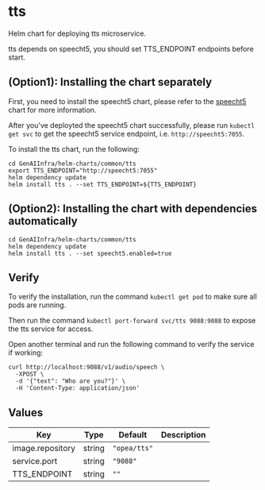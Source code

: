 # tts

Helm chart for deploying tts microservice.

tts depends on speecht5, you should set TTS_ENDPOINT endpoints before start.

## (Option1): Installing the chart separately

First, you need to install the speecht5 chart, please refer to the [speecht5](../speecht5) chart for more information.

After you've deployted the speecht5 chart successfully, please run `kubectl get svc` to get the speecht5 service endpoint, i.e. `http://speecht5:7055`.

To install the tts chart, run the following:

```console
cd GenAIInfra/helm-charts/common/tts
export TTS_ENDPOINT="http://speecht5:7055"
helm dependency update
helm install tts . --set TTS_ENDPOINT=${TTS_ENDPOINT}
```

## (Option2): Installing the chart with dependencies automatically

```console
cd GenAIInfra/helm-charts/common/tts
helm dependency update
helm install tts . --set speecht5.enabled=true
```

## Verify

To verify the installation, run the command `kubectl get pod` to make sure all pods are running.

Then run the command `kubectl port-forward svc/tts 9088:9088` to expose the tts service for access.

Open another terminal and run the following command to verify the service if working:

```console
curl http://localhost:9088/v1/audio/speech \
  -XPOST \
  -d '{"text": "Who are you?"}' \
  -H 'Content-Type: application/json'
```

## Values

| Key              | Type   | Default      | Description |
| ---------------- | ------ | ------------ | ----------- |
| image.repository | string | `"opea/tts"` |             |
| service.port     | string | `"9088"`     |             |
| TTS_ENDPOINT     | string | `""`         |             |
